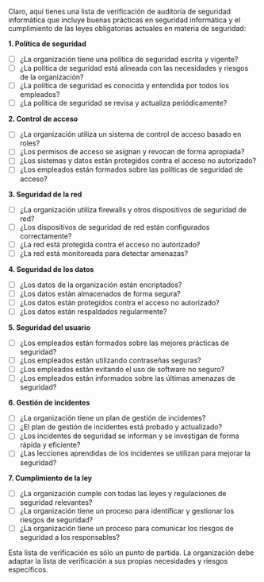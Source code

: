 
Claro, aquí tienes una lista de verificación de auditoría de seguridad informática que incluye buenas prácticas en seguridad informática y el cumplimiento de las leyes obligatorias actuales en materia de seguridad:

**1. Política de seguridad**

- [ ] ¿La organización tiene una política de seguridad escrita y vigente?
- [ ] ¿La política de seguridad está alineada con las necesidades y riesgos de la organización?
- [ ] ¿La política de seguridad es conocida y entendida por todos los empleados?
- [ ] ¿La política de seguridad se revisa y actualiza periódicamente?

**2. Control de acceso**

- [ ] ¿La organización utiliza un sistema de control de acceso basado en roles?
- [ ] ¿Los permisos de acceso se asignan y revocan de forma apropiada?
- [ ] ¿Los sistemas y datos están protegidos contra el acceso no autorizado?
- [ ] ¿Los empleados están formados sobre las políticas de seguridad de acceso?

**3. Seguridad de la red**

- [ ] ¿La organización utiliza firewalls y otros dispositivos de seguridad de red?
- [ ] ¿Los dispositivos de seguridad de red están configurados correctamente?
- [ ] ¿La red está protegida contra el acceso no autorizado?
- [ ] ¿La red está monitoreada para detectar amenazas?

**4. Seguridad de los datos**

- [ ] ¿Los datos de la organización están encriptados?
- [ ] ¿Los datos están almacenados de forma segura?
- [ ] ¿Los datos están protegidos contra el acceso no autorizado?
- [ ] ¿Los datos están respaldados regularmente?

**5. Seguridad del usuario**

- [ ] ¿Los empleados están formados sobre las mejores prácticas de seguridad?
- [ ] ¿Los empleados están utilizando contraseñas seguras?
- [ ] ¿Los empleados están evitando el uso de software no seguro?
- [ ] ¿Los empleados están informados sobre las últimas amenazas de seguridad?

**6. Gestión de incidentes**

- [ ] ¿La organización tiene un plan de gestión de incidentes?
- [ ] ¿El plan de gestión de incidentes está probado y actualizado?
- [ ] ¿Los incidentes de seguridad se informan y se investigan de forma rápida y eficiente?
- [ ] ¿Las lecciones aprendidas de los incidentes se utilizan para mejorar la seguridad?

**7. Cumplimiento de la ley**

- [ ] ¿La organización cumple con todas las leyes y regulaciones de seguridad relevantes?
- [ ] ¿La organización tiene un proceso para identificar y gestionar los riesgos de seguridad?
- [ ] ¿La organización tiene un proceso para comunicar los riesgos de seguridad a los responsables?

Esta lista de verificación es sólo un punto de partida. La organización debe adaptar la lista de verificación a sus propias necesidades y riesgos específicos.
